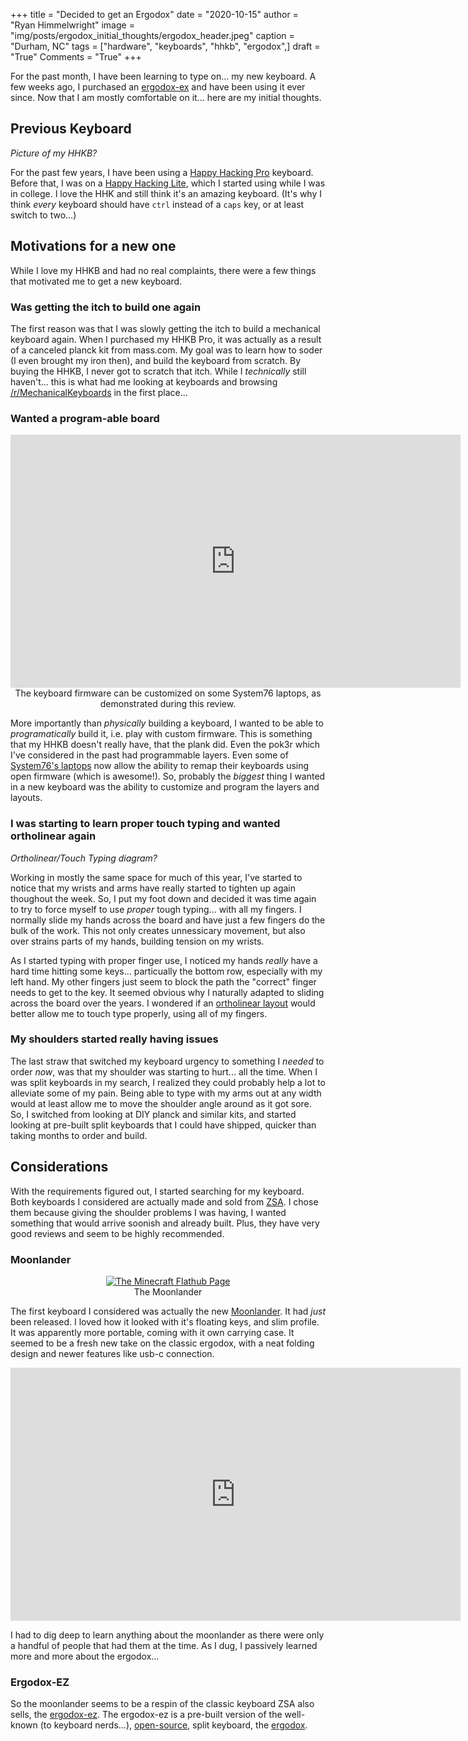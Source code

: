 +++
title   = "Decided to get an Ergodox"
date    = "2020-10-15"
author  = "Ryan Himmelwright"
image   = "img/posts/ergodox_initial_thoughts/ergodox_header.jpeg"
caption = "Durham, NC"
tags    = ["hardware", "keyboards", "hhkb", "ergodox",]
draft   = "True"
Comments = "True"
+++

For the past month, I have been learning to type on... my new keyboard. A few
weeks ago, I purchased an [ergodox-ex]() and have been using it ever since. Now
that I am mostly comfortable on it... here are my initial thoughts.

<!--more-->

## Previous Keyboard

*Picture of my HHKB?*

For the past few years, I have been using a [Happy Hacking Pro]() keyboard.
Before that, I was on a [Happy Hacking Lite](), which I started using while I
was in college. I love the HHK and still think it's an amazing keyboard. (It's
why I think *every* keyboard should have `ctrl` instead of a `caps` key, or at
least switch to two...)


## Motivations for a new one

While I love my HHKB and had no real complaints, there were a few things that
motivated me to get a new keyboard.


### Was getting the itch to build one again

The first reason was that I was slowly getting the itch to build a mechanical
keyboard again. When I purchased my HHKB Pro, it was actually as a result of a
canceled planck kit from mass.com. My goal was to learn how to soder (I even
brought my iron then), and build the keyboard from scratch. By buying the HHKB,
I never got to scratch that itch. While I *technically* still haven't... this
is what had me looking at keyboards and browsing
[/r/MechanicalKeyboards](https://www.reddit.com/r/MechanicalKeyboards/) in the
first place...

### Wanted a program-able board
<center>
<iframe width="720" height="405" src="https://www.youtube.com/embed/5aJ9U5t9oD4?start=557" frameborder="0" allow="accelerometer; autoplay; clipboard-write; encrypted-media; gyroscope; picture-in-picture" allowfullscreen></iframe>
<div class="caption">The keyboard firmware can be customized on some System76 laptops, as demonstrated during this review.</div>
</center>


More importantly than *physically* building a keyboard, I wanted to be able to
*programatically* build it, i.e. play with custom firmware. This is something
that my HHKB doesn't really have, that the plank did. Even the pok3r which I've
considered in the past had programmable layers. Even some of [System76's
laptops](https://system76.com/laptops)
now allow the ability to remap their keyboards using open firmware
(which is awesome!). So, probably the *biggest* thing I wanted in a new
keyboard was the ability to customize and program the layers and layouts.


### I was starting to learn proper touch typing and wanted ortholinear again

*Ortholinear/Touch Typing diagram?*

Working in mostly the same space for much of this year, I've started to notice
that my wrists and arms have really started to tighten up again thoughout the
week. So, I put my foot down and decided it was time again to try to force
myself to use *proper* tough typing... with all my fingers. I normally slide
my hands across the board and have just a few fingers do the bulk of the work.
This not only creates unnessicary movement, but also over strains parts of my
hands, building tension on my wrists.

As I started typing with proper finger use, I noticed my hands *really* have a
hard time hitting some keys... particually the bottom row, especially with my
left hand. My other fingers just seem to block the path the "correct" finger
needs to get to the key. It seemed obvious why I naturally adapted to sliding
across the board over the years. I wondered if an
[ortholinear layout]() would better allow me to touch type properly, using all
of my fingers.


### My shoulders started really having issues

The last straw that switched my keyboard urgency to something I *needed* to
order *now*, was that my shoulder was starting to hurt... all the time. When I
was split keyboards in my search, I realized they could probably help a lot to
alleviate some of my pain. Being able to type with my arms out at any width
would at least allow me to move the shoulder angle around as it got sore. So, I
switched from looking at DIY planck and similar kits, and started looking at
pre-built split keyboards that I could have shipped, quicker than taking months
to order and build.

## Considerations

With the requirements figured out, I started searching for my keyboard. Both
keyboards I considered are actually made and sold from
[ZSA](https://zsa.io). I chose them because giving the
shoulder problems I was having, I wanted something that would arrive soonish
and already built. Plus, they have very good reviews and seem to be highly
recommended.

### Moonlander

<center>
<a href="/img/posts/ergodox_initial_thoughts/moonlander.png">
<img alt="The Minecraft Flathub Page" src="/img/posts/ergodox_initial_thoughts/moonlander.png" style="max-width: 100%;"/></a>
<div class="caption">The Moonlander</div>
</center>

The first keyboard I considered was actually the new
[Moonlander](https://www.zsa.io/moonlander/). It had *just* been released. I
loved how it looked with it's floating keys, and slim profile. It was
apparently more portable, coming with it own carrying case. It seemed to
be a fresh new take on the classic ergodox, with a neat folding design and
newer features like usb-c connection.

<center>
<iframe width="720" height="405" src="https://www.youtube.com/embed/mWu-_ACpSgY" frameborder="0" allow="accelerometer; autoplay; clipboard-write; encrypted-media; gyroscope; picture-in-picture" allowfullscreen></iframe>
</center>

I had to dig deep to learn anything about the moonlander as there were only a
handful of people that had them at the time. As I dug, I passively learned
more and more about the ergodox...


### Ergodox-EZ

So the moonlander seems to be a respin of the classic keyboard ZSA also sells,
the [ergodox-ez](https://ergodox-ez.com). The ergodox-ez is a pre-built version
of the well-known (to keyboard nerds...),
[open-source](https://github.com/Ergodox-io), split keyboard, the
[ergodox](https://deskthority.net/wiki/ErgoDox).


